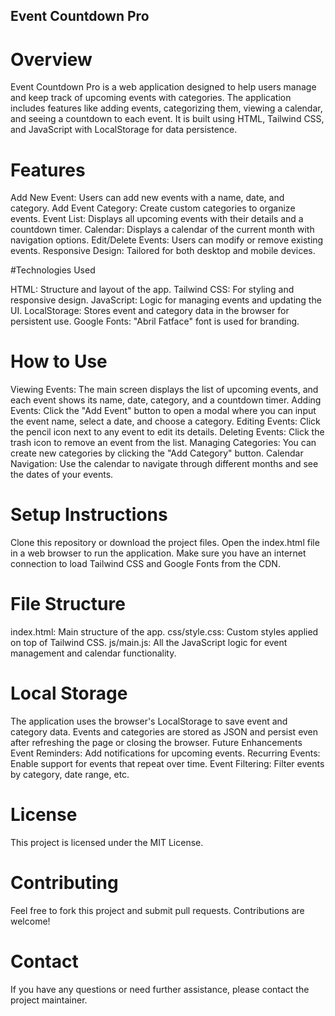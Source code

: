 ## Event Countdown Pro
# Overview
Event Countdown Pro is a web application designed to help users manage and keep track of upcoming events with categories. The application includes features like adding events, categorizing them, viewing a calendar, and seeing a countdown to each event. It is built using HTML, Tailwind CSS, and JavaScript with LocalStorage for data persistence.

# Features
Add New Event: Users can add new events with a name, date, and category.
Add Event Category: Create custom categories to organize events.
Event List: Displays all upcoming events with their details and a countdown timer.
Calendar: Displays a calendar of the current month with navigation options.
Edit/Delete Events: Users can modify or remove existing events.
Responsive Design: Tailored for both desktop and mobile devices.

#Technologies Used

HTML: Structure and layout of the app.
Tailwind CSS: For styling and responsive design.
JavaScript: Logic for managing events and updating the UI.
LocalStorage: Stores event and category data in the browser for persistent use.
Google Fonts: "Abril Fatface" font is used for branding.

# How to Use

Viewing Events: The main screen displays the list of upcoming events, and each event shows its name, date, category, and a countdown timer.
Adding Events: Click the "Add Event" button to open a modal where you can input the event name, select a date, and choose a category.
Editing Events: Click the pencil icon next to any event to edit its details.
Deleting Events: Click the trash icon to remove an event from the list.
Managing Categories: You can create new categories by clicking the "Add Category" button.
Calendar Navigation: Use the calendar to navigate through different months and see the dates of your events.

# Setup Instructions

Clone this repository or download the project files.
Open the index.html file in a web browser to run the application.
Make sure you have an internet connection to load Tailwind CSS and Google Fonts from the CDN.

# File Structure

index.html: Main structure of the app.
css/style.css: Custom styles applied on top of Tailwind CSS.
js/main.js: All the JavaScript logic for event management and calendar functionality.

# Local Storage

The application uses the browser's LocalStorage to save event and category data. Events and categories are stored as JSON and persist even after refreshing the page or closing the browser.
Future Enhancements
Event Reminders: Add notifications for upcoming events.
Recurring Events: Enable support for events that repeat over time.
Event Filtering: Filter events by category, date range, etc.

# License

This project is licensed under the MIT License.

# Contributing
Feel free to fork this project and submit pull requests. Contributions are welcome!

# Contact
If you have any questions or need further assistance, please contact the project maintainer.
